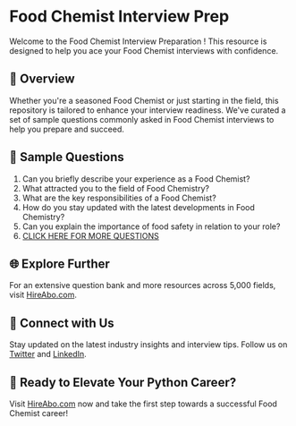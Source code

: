 # Food Chemist Interview Prep

Welcome to the Food Chemist Interview Preparation ! This resource is designed to help you ace your Food Chemist interviews with confidence.

## 🚀 Overview

Whether you're a seasoned Food Chemist or just starting in the field, this repository is tailored to enhance your interview readiness. We've curated a set of sample questions commonly asked in Food Chemist interviews to help you prepare and succeed.

## 📝 Sample Questions

1. Can you briefly describe your experience as a Food Chemist?
2. What attracted you to the field of Food Chemistry?
3. What are the key responsibilities of a Food Chemist?
4. How do you stay updated with the latest developments in Food Chemistry?
5. Can you explain the importance of food safety in relation to your role?
6. [CLICK HERE FOR MORE QUESTIONS](https://hireabo.com/job/5_2_15/Food%20Chemist)

## 🌐 Explore Further

For an extensive question bank and more resources across 5,000 fields, visit [HireAbo.com](https://www.hireabo.com).

## 📱 Connect with Us

Stay updated on the latest industry insights and interview tips. Follow us on [Twitter](https://twitter.com/hireabo) and [LinkedIn](https://www.linkedin.com/in/hire-abo-3609972a8/).

## 🚀 Ready to Elevate Your Python Career?

Visit [HireAbo.com](https://www.hireabo.com) now and take the first step towards a successful Food Chemist career!